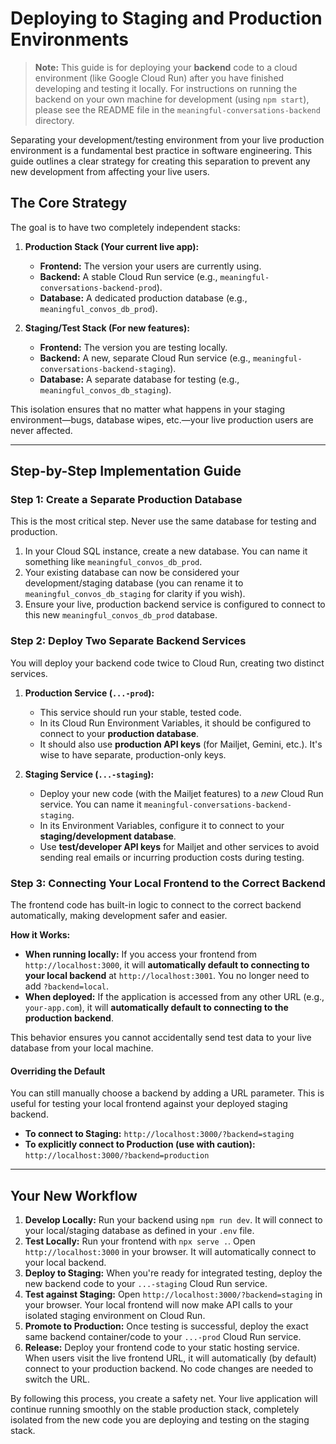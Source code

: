 # Deploying to Staging and Production Environments

> **Note:** This guide is for deploying your **backend** code to a cloud environment (like Google Cloud Run) after you have finished developing and testing it locally. For instructions on running the backend on your own machine for development (using `npm start`), please see the README file in the `meaningful-conversations-backend` directory.

Separating your development/testing environment from your live production environment is a fundamental best practice in software engineering. This guide outlines a clear strategy for creating this separation to prevent any new development from affecting your live users.

## The Core Strategy

The goal is to have two completely independent stacks:

1.  **Production Stack (Your current live app):**
    *   **Frontend:** The version your users are currently using.
    *   **Backend:** A stable Cloud Run service (e.g., `meaningful-conversations-backend-prod`).
    *   **Database:** A dedicated production database (e.g., `meaningful_convos_db_prod`).

2.  **Staging/Test Stack (For new features):**
    *   **Frontend:** The version you are testing locally.
    *   **Backend:** A new, separate Cloud Run service (e.g., `meaningful-conversations-backend-staging`).
    *   **Database:** A separate database for testing (e.g., `meaningful_convos_db_staging`).

This isolation ensures that no matter what happens in your staging environment—bugs, database wipes, etc.—your live production users are never affected.

---

## Step-by-Step Implementation Guide

### Step 1: Create a Separate Production Database

This is the most critical step. Never use the same database for testing and production.

1.  In your Cloud SQL instance, create a new database. You can name it something like `meaningful_convos_db_prod`.
2.  Your existing database can now be considered your development/staging database (you can rename it to `meaningful_convos_db_staging` for clarity if you wish).
3.  Ensure your live, production backend service is configured to connect to this new `meaningful_convos_db_prod` database.

### Step 2: Deploy Two Separate Backend Services

You will deploy your backend code twice to Cloud Run, creating two distinct services.

1.  **Production Service (`...-prod`):**
    *   This service should run your stable, tested code.
    *   In its Cloud Run Environment Variables, it should be configured to connect to your **production database**.
    *   It should also use **production API keys** (for Mailjet, Gemini, etc.). It's wise to have separate, production-only keys.

2.  **Staging Service (`...-staging`):**
    *   Deploy your new code (with the Mailjet features) to a *new* Cloud Run service. You can name it `meaningful-conversations-backend-staging`.
    *   In its Environment Variables, configure it to connect to your **staging/development database**.
    *   Use **test/developer API keys** for Mailjet and other services to avoid sending real emails or incurring production costs during testing.

### Step 3: Connecting Your Local Frontend to the Correct Backend

The frontend code has built-in logic to connect to the correct backend automatically, making development safer and easier.

**How it Works:**
*   **When running locally:** If you access your frontend from `http://localhost:3000`, it will **automatically default to connecting to your local backend** at `http://localhost:3001`. You no longer need to add `?backend=local`.
*   **When deployed:** If the application is accessed from any other URL (e.g., `your-app.com`), it will **automatically default to connecting to the production backend**.

This behavior ensures you cannot accidentally send test data to your live database from your local machine.

#### Overriding the Default

You can still manually choose a backend by adding a URL parameter. This is useful for testing your local frontend against your deployed staging backend.

*   **To connect to Staging:**
    `http://localhost:3000/?backend=staging`
*   **To explicitly connect to Production (use with caution):**
    `http://localhost:3000/?backend=production`

---

## Your New Workflow

1.  **Develop Locally:** Run your backend using `npm run dev`. It will connect to your local/staging database as defined in your `.env` file.
2.  **Test Locally:** Run your frontend with `npx serve .`. Open `http://localhost:3000` in your browser. It will automatically connect to your local backend.
3.  **Deploy to Staging:** When you're ready for integrated testing, deploy the new backend code to your `...-staging` Cloud Run service.
4.  **Test against Staging:** Open `http://localhost:3000/?backend=staging` in your browser. Your local frontend will now make API calls to your isolated staging environment on Cloud Run.
5.  **Promote to Production:** Once testing is successful, deploy the exact same backend container/code to your `...-prod` Cloud Run service.
6.  **Release:** Deploy your frontend code to your static hosting service. When users visit the live frontend URL, it will automatically (by default) connect to your production backend. No code changes are needed to switch the URL.

By following this process, you create a safety net. Your live application will continue running smoothly on the stable production stack, completely isolated from the new code you are deploying and testing on the staging stack.